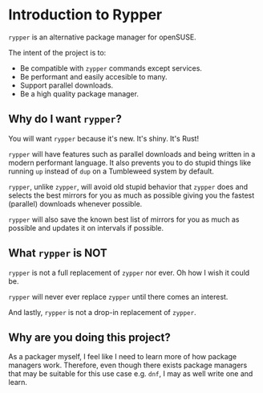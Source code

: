 # Introduction to Rypper

`rypper` is an alternative package manager for openSUSE.

The intent of the project is to:
  - Be compatible with `zypper` commands except services.
  - Be performant and easily accesible to many.
  - Support parallel downloads.
  - Be a high quality package manager. 

## Why do I want `rypper`?

You will want `rypper` because it's new. It's shiny. It's Rust! 

`rypper` will have features such as parallel downloads and being written in a 
modern performant language. It also prevents you to do stupid things like running `up` instead of `dup` on a 
Tumbleweed system by default. 

`rypper`, unlike `zypper`, will avoid old stupid behavior that `zypper` does and
selects the best mirrors for you as much as possible giving you the fastest (parallel) downloads whenever 
possible.

`rypper` will also save the known best list of mirrors for you as much as possible and updates it on intervals
if possible.

## What `rypper` is NOT

`rypper` is not a full replacement of `zypper` nor ever. Oh how I wish it could be.

`rypper` will never ever replace `zypper` until there comes an interest.

And lastly, `rypper` is not a drop-in replacement of `zypper`.

## Why are you doing this project?

As a packager myself, I feel like I need to learn more of how package managers work. Therefore, even though
there exists package managers that may be suitable for this use case e.g. `dnf`, I may as well write
one and learn.
